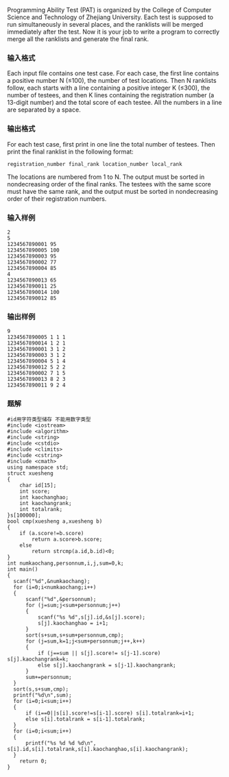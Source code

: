 Programming Ability Test (PAT) is organized by the College of Computer Science and Technology of Zhejiang University. Each test is supposed to run simultaneously in several places, and the ranklists will be merged immediately after the test. Now it is your job to write a program to correctly merge all the ranklists and generate the final rank.
### 输入格式
Each input file contains one test case. For each case, the first line contains a positive number N (≤100), the number of test locations. Then N ranklists follow, each starts with a line containing a positive integer K (≤300), the number of testees, and then K lines containing the registration number (a 13-digit number) and the total score of each testee. All the numbers in a line are separated by a space.
### 输出格式
For each test case, first print in one line the total number of testees. Then print the final ranklist in the following format:
```
registration_number final_rank location_number local_rank
```
The locations are numbered from 1 to N. The output must be sorted in nondecreasing order of the final ranks. The testees with the same score must have the same rank, and the output must be sorted in nondecreasing order of their registration numbers.
### 输入样例
```
2
5
1234567890001 95
1234567890005 100
1234567890003 95
1234567890002 77
1234567890004 85
4
1234567890013 65
1234567890011 25
1234567890014 100
1234567890012 85
```
### 输出样例
```
9
1234567890005 1 1 1
1234567890014 1 2 1
1234567890001 3 1 2
1234567890003 3 1 2
1234567890004 5 1 4
1234567890012 5 2 2
1234567890002 7 1 5
1234567890013 8 2 3
1234567890011 9 2 4
```

### 题解
```
#id用字符类型储存 不能用数字类型
#include <iostream>
#include <algorithm>
#include <string>
#include <cstdio>
#include <climits>
#include <cstring>
#include <cmath>
using namespace std;
struct xuesheng
{
    char id[15];
    int score;
    int kaochanghao;
    int kaochangrank;
    int totalrank;
}s[100000];
bool cmp(xuesheng a,xuesheng b)
{
    if (a.score!=b.score)
        return a.score>b.score;
    else
        return strcmp(a.id,b.id)<0;
}
int numkaochang,personnum,i,j,sum=0,k;
int main()
{
  scanf("%d",&numkaochang);
  for (i=0;i<numkaochang;i++)
  {
      scanf("%d",&personnum);
      for (j=sum;j<sum+personnum;j++)
      {
          scanf("%s %d",s[j].id,&s[j].score);
          s[j].kaochanghao = i+1;
      }
      sort(s+sum,s+sum+personnum,cmp);
      for (j=sum,k=1;j<sum+personnum;j++,k++)
      {
          if (j==sum || s[j].score!= s[j-1].score) s[j].kaochangrank=k;
          else s[j].kaochangrank = s[j-1].kaochangrank;
      }
      sum+=personnum;
  }
  sort(s,s+sum,cmp);
  printf("%d\n",sum);
  for (i=0;i<sum;i++)
  {
      if (i==0||s[i].score!=s[i-1].score) s[i].totalrank=i+1;
      else s[i].totalrank = s[i-1].totalrank;
  }
  for (i=0;i<sum;i++)
  {
      printf("%s %d %d %d\n", s[i].id,s[i].totalrank,s[i].kaochanghao,s[i].kaochangrank);
  }
    return 0;
}
```
